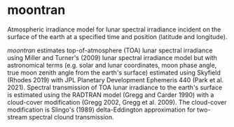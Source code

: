 # moontran
Atmospheric irradiance model for lunar spectral irradiance incident on the surface of the earth at a specified time and position (latitude and longitude).

_moontran_ estimates top-of-atmosphere (TOA) lunar spectral irradiance using Miller and Turner's (2009) lunar spectral irradiance model but with astronomical terms (e.g. solar and lunar coordinates, moon phase angle, true moon zenith angle from the earth's surface) estimated using Skyfield (Rhodes 2019) with JPL Planetary Development Ephemeris 440 (Park et al. 2021). Spectral transmission of TOA lunar irradiance to the earth's surface is estimated using the RADTRAN model (Gregg and Carder 1990) with a cloud-cover modification (Gregg 2002, Gregg et al. 2009). The cloud-cover modification is Slingo's (1989) delta-Eddington approximation for two-stream spectral clound transmission.
